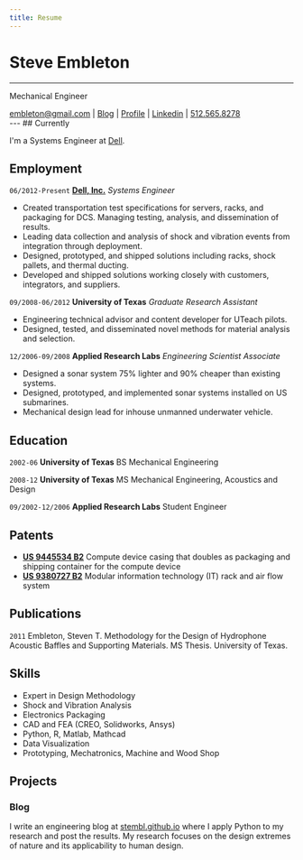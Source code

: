 ```yaml
---
title: Resume
---
```


# Steve Embleton
---
Mechanical Engineer

<div id="webaddress">
<a href="mailto:embleton@gmail.com">embleton@gmail.com</a>
|
<i class="fa fa-github"></i> <a href="http://stembl.github.io">Blog</a>
|
<i class="fa fa-twitter"></i> <a href="http://steve.embletonblog.com">Profile</a>
|
<i class="fa fa-twitter"></i> <a href="http://www.linkedin.com/pub/steve-embleton/1b/287/591/">Linkedin</a>
|
<i class="fa fa-twitter"></i> <a href="tel:1-512-525-8278">512.565.8278</a>
</div>
---
## Currently

I'm a Systems Engineer at [Dell](http://www.dell.com/about).

## Employment

`06/2012-Present` 
__[Dell, Inc.](http://www.dell.com/about)__ 
*Systems Engineer* 

* Created transportation test specifications for servers, racks, and packaging for DCS. Managing testing, analysis, and dissemination of results.
* Leading data collection and analysis of shock and vibration events from integration through deployment.
* Designed, prototyped, and shipped solutions including racks, shock pallets, and thermal ducting.
* Developed and shipped solutions working closely with customers, integrators, and suppliers.

`09/2008-06/2012` 
__University of Texas__ 
*Graduate Research Assistant*
 
* Engineering technical advisor and content developer for UTeach pilots.
* Designed, tested, and disseminated novel methods for material analysis and selection.

`12/2006-09/2008` 
__Applied Research Labs__ 
*Engineering Scientist Associate*

* Designed a sonar system 75% lighter and 90% cheaper than existing systems.
* Designed, prototyped, and implemented sonar systems installed on US submarines.
* Mechanical design lead for inhouse unmanned underwater vehicle.


## Education

`2002-06`
__University of Texas__ BS Mechanical Engineering 

`2008-12`
__University of Texas__ MS Mechanical Engineering, Acoustics and Design

`09/2002-12/2006`
__Applied Research Labs__ Student Engineer

## Patents

* __[US 9445534 B2](https://www.google.com/patents/US9445534)__
Compute device casing that doubles as packaging and shipping container for the compute device
* __[US 9380727 B2](https://www.google.com/patents/US9380727)__
Modular information technology (IT) rack and air flow system

## Publications

<!-- ### Dissertation -->

`2011`
Embleton, Steven T. Methodology for the Design of Hydrophone Acoustic Baffles and Supporting Materials. MS Thesis. University of Texas.

## Skills

* Expert in Design Methodology
* Shock and Vibration Analysis
* Electronics Packaging
* CAD and FEA (CREO, Solidworks, Ansys)
* Python, R, Matlab, Mathcad
* Data Visualization
* Prototyping, Mechatronics, Machine and Wood Shop

## Projects

### Blog

I write an engineering blog at [stembl.github.io](http://stembl.github.io) where I apply Python to my research and post the results. My research focuses on the design extremes of nature and its applicability to human design.

<!-- ### Footer

Last updated: 12/09/2016 -->